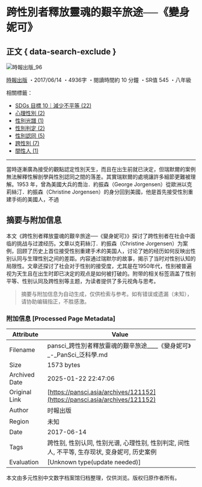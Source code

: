 # 跨性別者釋放靈魂的艱辛旅途──《變身妮可》

## 正文 { data-search-exclude }


![時報出版_96](https://pansci.asia/wp-content/uploads/2020/12/1380071_596931720364308_238945815_n-143x143.png)

[時報出版](https://pansci.asia/archives/author/readingtimes "「時報出版」的文章") ・2017/06/14 ・4936字 ・閱讀時間約 10 分鐘 ・SR值 545 ・八年級

相關標籤： 
- [SDGs 目標 10｜減少不平等 (22)](https://pansci.asia/archives/tag/sdgs-%e7%9b%ae%e6%a8%99-10%ef%bd%9c%e6%b8%9b%e5%b0%91%e4%b8%8d%e5%b9%b3%e7%ad%89) 
- [心理性別 (2)](https://pansci.asia/archives/tag/%e5%bf%83%e7%90%86%e6%80%a7%e5%88%a5) 
- [性別光譜 (1)](https://pansci.asia/archives/tag/%e6%80%a7%e5%88%a5%e5%85%89%e8%ad%9c) 
- [性別判定 (2)](https://pansci.asia/archives/tag/%e6%80%a7%e5%88%a5%e5%88%a4%e5%ae%9a) 
- [性別認同 (5)](https://pansci.asia/archives/tag/%e6%80%a7%e5%88%a5%e8%aa%8d%e5%90%8c) 
- [跨性別 (7)](https://pansci.asia/archives/tag/%e8%b7%a8%e6%80%a7%e5%88%a5) 
- [間性人 (1)](https://pansci.asia/archives/tag/%e9%96%93%e6%80%a7%e4%ba%ba)

---

當時逐漸廣為接受的觀點認定性別天生，而且在出生前就已決定，但瑞默爾的案例無法解釋性解剖學與性別認同之間的落差。其實瑞默爾的處境讓許多細節更難被理解。1953 年，曾為美國大兵的喬治．約振森（George Jorgensen）從歐洲以克莉絲汀．約振森（Christine Jorgensen）的身分回到美國，他是首先接受性別重建手術的美國人，不過
<!-- tcd_original_link https://pansci.asia/archives/121152 -->


## 摘要与附加信息

<!-- tcd_abstract -->
本文《跨性別者釋放靈魂的艱辛旅途──《變身妮可》》探讨了跨性别者在社会中面临的挑战与过渡经历。文章以克莉絲汀．約振森（Christine Jorgensen）为案例，回顾了历史上首位接受性别重建手术的美国人，讨论了她的经历如何反映出性别认同与生理性别之间的差距。内容通过瑞默尔的故事，揭示了当时对性别认知的局限性。文章还探讨了社会对于性别的接受度，尤其是在1950年代，性别被普遍视为天生且在出生时即已决定的观点是如何被打破的。附带的相关标签涵盖了性别平等、性别认同及跨性别等主题，为读者提供了多元视角与思考。
<!-- tcd_abstract_end -->

> 摘要与附加信息为自动生成，仅供检索与参考。如有错误或遗漏（未知），请协助编辑指正，不胜感激。

### 附加信息 [Processed Page Metadata]

| Attribute       | Value                                  |
|-----------------|----------------------------------------|
| Filename        | pansci_跨性別者釋放靈魂的艱辛旅途____《變身妮可》_-_PanSci_泛科學.md                             |
| Size            | 1573 bytes                           |
| Archived Date   | 2025-01-22 22:47:06                             |
| Original Link   | [https://pansci.asia/archives/121152](https://pansci.asia/archives/121152)                       |
| Author          | 时報出版                               |
| Region          | 未知                               |
| Date            | 2017-06-14                                 |
| Tags            | 跨性别, 性别认同, 性别光谱, 心理性别, 性别判定, 间性人, 不平等, 生存现状, 变身妮可, 历史案例                                 |
| Evaluation            | [Unknown type(update needed)]                                 |
<!-- tcd_table_end -->

本文由多元性别中文数字档案馆归档整理，仅供浏览。版权归原作者所有。
